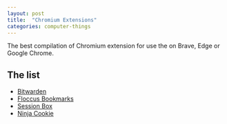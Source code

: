 ```yaml
---
layout: post
title:  "Chromium Extensions"
categories: computer-things
---
```


The best compilation of Chromium extension for use the on Brave, Edge or Google Chrome.

## The list
* [Bitwarden](https://chromewebstore.google.com/detail/bitwarden-free-password-m/nngceckbapebfimnlniiiahkandclblb)
* [Floccus Bookmarks](https://chromewebstore.google.com/detail/floccus-bookmarks-sync/fnaicdffflnofjppbagibeoednhnbjhg)
* [Session Box](https://chromewebstore.google.com/detail/sessionbox-multi-login-to/megbklhjamjbcafknkgmokldgolkdfig)
* [Ninja Cookie](https://chromewebstore.google.com/detail/ninja-cookie/jifeafcpcjjgnlcnkffmeegehmnmkefl)
